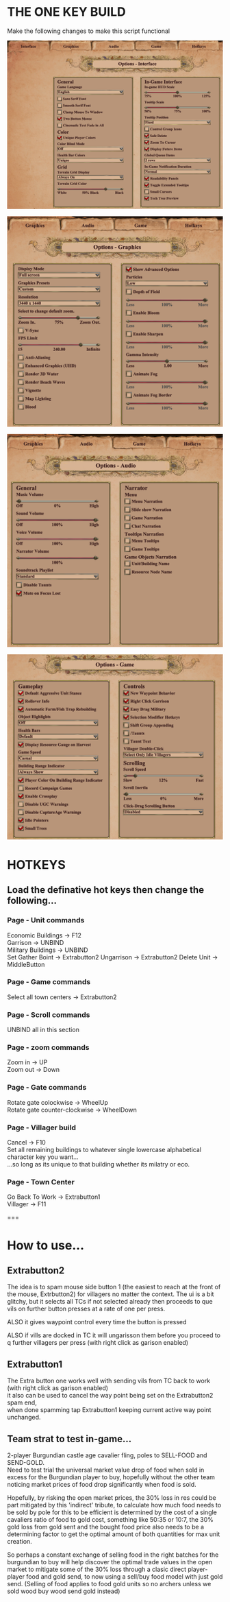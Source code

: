 # THE ONE KEY BUILD

Make the following changes to make this script functional

![Alt text](image.png)  
  
![Alt text](image-1.png)  
  
![Alt text](image-2.png)  
  
![Alt text](image-3.png)  
  
  
# HOTKEYS  
## Load the definative hot keys then change the following...  
  
### Page - Unit commands  
Economic Buildings -> F12  
Garrison -> UNBIND  
Military Buildings -> UNBIND  
Set Gather Boint -> Extrabutton2 
Ungarrison -> Extrabutton2 
Delete Unit -> MiddleButton
  
### Page - Game commands  
Select all town centers -> Extrabutton2  
  
### Page - Scroll commands  
UNBIND all in this section  
  
### Page - zoom commands  
Zoom in -> UP  
Zoom out -> Down  
  
### Page - Gate commands  
Rotate gate colockwise -> WheelUp  
Rotate gate counter-clockwise -> WheelDown  
  
### Page - Villager build  
Cancel -> F10  
Set all remaining buildings to whatever single lowercase alphabetical character key you want...  
...so long as its unique to that building whether its milatry or eco.  

### Page - Town Center  
Go Back To Work -> Extrabutton1  
Villager -> F11  

===

# How to use...
## Extrabutton2  
The idea is to spam mouse side button 1 (the easiest to reach at the front of the mouse, Extrbutton2) for villagers no matter the context.
The ui is a bit glitchy, but it selects all TCs if not selected already then proceeds to que vils on further button presses at a rate of one per press.  
  
ALSO it gives waypoint control every time the button is pressed  
  
ALSO if vills are docked in TC it will ungarisson them before you proceed to q further villagers per press (with right click as garison enabled)
  
## Extrabutton1  
The Extra button one works well with sending vils from TC back to work (with right click as garison enabled)  
it also can be used to cancel the way point being set on the Extrabutton2 spam end,  
when done spamming tap Extrabutton1 keeping current active way point unchanged.

## Team strat to test in-game...  

2-player Burgundian castle age cavalier fling, poles to SELL-FOOD and SEND-GOLD.  
Need to test trial the universal market value drop of food when sold in excess for the Burgundian player to buy, hopefully without the other team noticing market prices of food drop significantly when food is sold.  
  
Hopefully, by risking the open market prices, the 30% loss in res could be part mitigated by this 'indirect' tribute, to calculate how much food needs to be sold by pole for this to be efficient is determined by the cost of a single cavaliers ratio of food to gold cost, something like 50:35 or 10:7, the 30% gold loss from gold sent and the bought food price also needs to be a determining factor to get the optimal amount of both quantities for max unit creation.   
  
So perhaps a constant exchange of selling food in the right batches for the burgundian to buy will help discover the optimal trade values in the open market to mitigate some of the 30% loss through a clasic direct player-player food and gold send, to now using a sell/buy food model with just gold send. (Selling of food applies to food gold units so no archers unless we sold wood buy wood send gold instead)   

